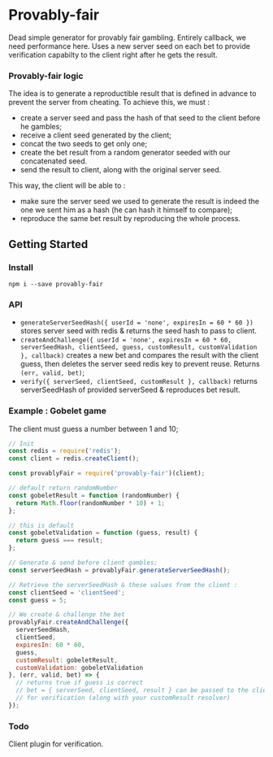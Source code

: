 # Provably-fair

Dead simple generator for provably fair gambling. Entirely callback, we need performance here.
Uses a new server seed on each bet to provide verification capabilty to the client right after he gets the result.

### Provably-fair logic

The idea is to generate a reproductible result that is defined in advance to prevent the server from cheating.
To achieve this, we must :
- create a server seed and pass the hash of that seed to the client before he gambles;
- receive a client seed generated by the client;
- concat the two seeds to get only one;
- create the bet result from a random generator seeded with our concatenated seed.
- send the result to client, along with the original server seed.

This way, the client will be able to :
- make sure the server seed we used to generate the result is indeed the one we sent him as a hash (he can hash it himself to compare);
- reproduce the same bet result by reproducing the whole process.

## Getting Started

### Install

```
npm i --save provably-fair
```

### API
- `generateServerSeedHash({ userId = 'none', expiresIn = 60 * 60 })` stores server seed with redis & returns the seed hash to pass to client.
- `createAndChallenge({ userId = 'none', expiresIn = 60 * 60, serverSeedHash, clientSeed, guess, customResult, customValidation }, callback)` creates a new bet and compares the result with the client guess, then deletes the server seed redis key to prevent reuse. Returns `(err, valid, bet)`; 
- `verify({ serverSeed, clientSeed, customResult }, callback)` returns serverSeedHash of provided serverSeed & reproduces bet result.

### Example : Gobelet game

The client must guess a number between 1 and 10;

```js
// Init
const redis = require('redis');
const client = redis.createClient();

const provablyFair = require('provably-fair')(client);

// default return randomNumber
const gobeletResult = function (randomNumber) {
  return Math.floor(randomNumber * 10) + 1;
};

// this is default
const gobeletValidation = function (guess, result) {
  return guess === result;
};

// Generate & send before client gambles;
const serverSeedHash = provablyFair.generateServerSeedHash();

// Retrieve the serverSeedHash & these values from the client :
const clientSeed = 'clientSeed';
const guess = 5;

// We create & challenge the bet
provablyFair.createAndChallenge({
  serverSeedHash,
  clientSeed,
  expiresIn: 60 * 60,
  guess,
  customResult: gobeletResult,
  customValidation: gobeletValidation
}, (err, valid, bet) => {
  // returns true if guess is correct
  // bet = { serverSeed, clientSeed, result } can be passed to the client
  // for verification (along with your customResult resolver)
});
```

### Todo

Client plugin for verification.
